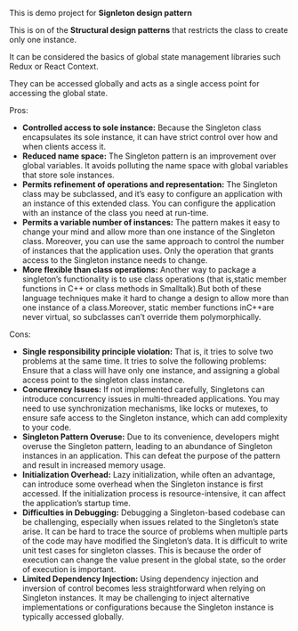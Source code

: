 This is demo project for **Signleton design pattern**

This is on of the **Structural design patterns** that restricts the class to create only one instance.

It can be considered the basics of global state management libraries such Redux or React Context.

They can be accessed globally and acts as a single access point for accessing the global state.

Pros:
 * **Controlled access to sole instance:** Because the Singleton class encapsulates its sole instance, it can have strict control over how and when clients access it.
 * **Reduced name space:** The Singleton pattern is an improvement over global variables. It avoids polluting the name space with global variables that store sole instances.
 * **Permits refinement of operations and representation:** The Singleton class may be subclassed, and it’s easy to configure an application with an instance of this extended class. You can configure the application with an instance of the class you need at run-time.
 * **Permits a variable number of instances:** The pattern makes it easy to change your mind and allow more than one instance of the Singleton class. Moreover, you can use the same approach to control the number of instances that the application uses. Only the operation that grants access to the Singleton instance needs to change.
 * **More flexible than class operations:** Another way to package a singleton’s functionality is to use class operations (that is,static member functions in C++ or class methods in Smalltalk).But both of these language techniques make it hard to change a design to allow more than one instance of a class.Moreover, static member functions inC++are never virtual, so subclasses can’t override them polymorphically.
 
Cons:
* **Single responsibility principle violation:** That is, it tries to solve two problems at the same time. It tries to solve the following problems: Ensure that a class will have only one instance, and assigning a global access point to the singleton class instance.
* **Concurrency Issues:** If not implemented carefully, Singletons can introduce concurrency issues in multi-threaded applications. You may need to use synchronization mechanisms, like locks or mutexes, to ensure safe access to the Singleton instance, which can add complexity to your code.
* **Singleton Pattern Overuse:** Due to its convenience, developers might overuse the Singleton pattern, leading to an abundance of Singleton instances in an application. This can defeat the purpose of the pattern and result in increased memory usage.
* **Initialization Overhead:** Lazy initialization, while often an advantage, can introduce some overhead when the Singleton instance is first accessed. If the initialization process is resource-intensive, it can affect the application’s startup time.
* **Difficulties in Debugging:** Debugging a Singleton-based codebase can be challenging, especially when issues related to the Singleton’s state arise. It can be hard to trace the source of problems when multiple parts of the code may have modified the Singleton’s data. It is difficult to write unit test cases for singleton classes. This is because the order of execution can change the value present in the global state, so the order of execution is important.
* **Limited Dependency Injection:** Using dependency injection and inversion of control becomes less straightforward when relying on Singleton instances. It may be challenging to inject alternative implementations or configurations because the Singleton instance is typically accessed globally.


